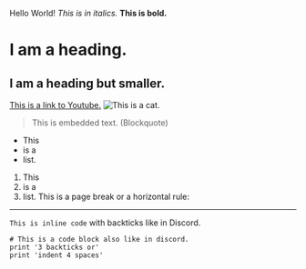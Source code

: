 Hello World!
*This is in italics.*
**This is bold.**
# I am a heading.
## I am a heading but smaller.
[This is a link to Youtube.](https://youtube.com)
![This is a cat.](https://encrypted-tbn0.gstatic.com/images?q=tbn:ANd9GcRF1IwK6-SxM83UpFVY6WtUZxXx-phss_gAUfdKbkTfau6VWVkt)
> This is embedded text. (Blockquote)
* This
* is a
* list.
1. This
2. is a
3. list.
This is a page break or a horizontal rule:
---
`This is inline code` with backticks like in Discord.
```
# This is a code block also like in discord.
print '3 backticks or'
print 'indent 4 spaces'
```
